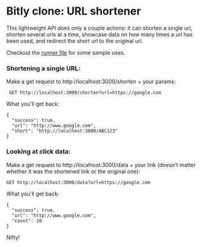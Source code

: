 # Bitly clone: URL shortener

This lightweight API does only a couple actions: it can shorten a single url, shorten several urls at a time,
showcase data on how many times a url has been used, and redirect the short url to the original url.

Checkout the [runner file](https://github.com/mindplace/bitly_clone/blob/master/runner.rb) for some sample uses.

### Shortening a single URL:
Make a get request to http://localhost:3000/shorten + your params:
```
 GET http://localhost:3000/shorten?url=https://google.com
```

What you'll get back:

```
{
  "success": true,
  "url": "http://www.google.com",
  "short": "http://localhost:3000/ABC123"
}
```

### Looking at click data:
Make a get request to http://localhost:3000/data + your link (doesn't matter whether it was the shortened link or the original one):
```
GET http://localhost:3000/data?url=https://google.com
```

What you'll get back:

```
{
  "success": true,
  "url": "http://www.google.com",
  "count": 10
}
```

Nifty!
